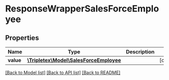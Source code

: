 # ResponseWrapperSalesForceEmployee

## Properties
Name | Type | Description | Notes
------------ | ------------- | ------------- | -------------
**value** | [**\Tripletex\Model\SalesForceEmployee**](SalesForceEmployee.md) |  | [optional] 

[[Back to Model list]](../../README.md#documentation-for-models) [[Back to API list]](../../README.md#documentation-for-api-endpoints) [[Back to README]](../../README.md)

